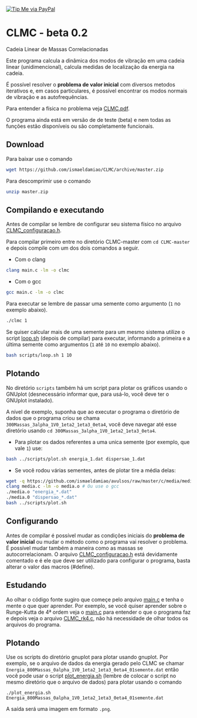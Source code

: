 [![Tip Me via PayPal](https://img.shields.io/badge/PayPal-tip%20me-green.svg?logo=paypal)](https://www.paypal.com/cgi-bin/webscr?cmd=_s-xclick&hosted_button_id=D66EM3DGU35EE&source=url)

# CLMC - beta 0.2
Cadeia Linear de Massas Correlacionadas

Este programa calcula a dinâmica dos modos de vibração em uma cadeia linear (unidimencional), calcula medidas de localização da energia na cadeia.

É possível resolver o **problema de valor inicial** com diversos metodos iterativos e, em casos particulares, é possível encontrar os modos normais de
vibração e as autofrequências.

Para entender a física no problema veja [CLMC.pdf](CLMC.pdf).

O programa ainda está em versão de de teste (beta) e nem todas as funções estão disponíveis ou são completamente funcionais.

## Download

Para baixar use o comando

```bash
wget https://github.com/ismaeldamiao/CLMC/archive/master.zip
```

Para descomprimir use o comando

```bash
unzip master.zip
```

## Compilando e executando

Antes de compilar se lembre de configurar seu sistema físico no arquivo [CLMC_configuracao.h](CLMC_configuracao.h).

Para compilar primeiro entre no diretório CLMC-master com `cd CLMC-master` e depois compile com um dos dois comandos a seguir.

* Com o clang
```bash
clang main.c -lm -o clmc
```

* Com o gcc
```bash
gcc main.c -lm -o clmc
```

Para executar se lembre de passar uma semente como argumento (`1` no exemplo abaixo).

```bash
./clmc 1
```

Se quiser calcular mais de uma semente para um mesmo sistema utilize o script [loop.sh](scripts/loop.sh) (depois de compilar) para executar,
informando a primeira e a última semente como argumentos (`1` até `10` no exemplo abaixo).

```bash
bash scripts/loop.sh 1 10
```

## Plotando

No diretório `scripts` também há um script para plotar os gráficos usando o GNUplot
(desnecessário informar que, para usá-lo, você deve ter o GNUplot instalado).

A nível de exemplo, suponha que ao executar o programa o diretório de dados que o programa criou se chama
`300Massas_3alpha_1V0_1eta2_1eta3_0eta4`, você deve navegar até esse diretório usando
`cd 300Massas_3alpha_1V0_1eta2_1eta3_0eta4`.

* Para plotar os dados referentes a uma unica semente (por exemplo, que vale `1`) use:
```bash
bash ../scripts/plot.sh energia_1.dat dispersao_1.dat
```

* Se você rodou várias sementes, antes de plotar tire a média delas:
```bash
wget -q https://github.com/ismaeldamiao/avulsos/raw/master/c/media/media.c
clang media.c -lm -o media.o # Ou use o gcc
./media.o "energia_*.dat"
./media.0 "dispersao_*.dat"
bash ../scripts/plot.sh
```

## Configurando

Antes de compilar é possível mudar as condições iniciais do **problema de valor inicial** ou mudar o método como o programa vai resolver o problema.
É possível mudar também a maneira como as massas se autocorrelacionam. O arquivo [CLMC_configuracao.h](CLMC_configuracao.h) está devidamente comentado e é ele
que deve ser utilizado para configurar o programa, basta alterar o valor das macros (#define).

## Estudando

Ao olhar o código fonte sugiro que começe pelo arquivo [main.c](main.c) e tenha o mente o que quer aprender. Por exemplo, se você quiser aprender sobre o
Runge-Kutta de 4ª ordem veja o [main.c](main.c) para entender o que o programa faz e depois veja o arquivo [CLMC_rk4.c](CLMC_rk4.c), não há necessidade
de olhar todos os arquivos do programa.

## Plotando

Use os scripts do diretório gnuplot para plotar usando gnuplot. Por exemplo, se o arquivo de dados da energia gerado pelo CLMC se chamar
`Energia_800Massas_0alpha_1V0_1eta2_1eta3_0eta4_01semente.dat` então você pode usar o script [plot_energia.sh](gnuplot/plot_energia.sh) (lembre de colocar o script no mesmo diretório que o arquivo de dados) para plotar usando o comando

```
./plot_energia.sh Energia_800Massas_0alpha_1V0_1eta2_1eta3_0eta4_01semente.dat
```

A saída será uma imagem em formato `.png`.
